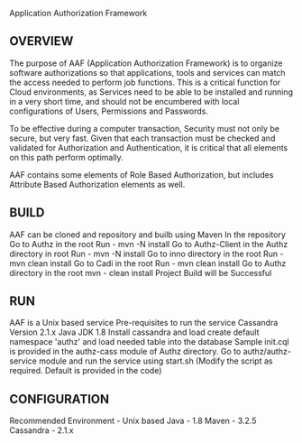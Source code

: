 Application Authorization Framework 

  OVERVIEW
 --------------
The purpose of AAF (Application Authorization Framework) is to organize software authorizations so that applications, tools and services can match the access needed to perform job functions.  This is a critical function for Cloud environments, as Services need to be able to be installed and running in a very short time, and should not be encumbered with local configurations of Users, Permissions and Passwords.

To be effective during a computer transaction, Security must not only be secure, but very fast. Given that each transaction must be checked and validated for Authorization and Authentication, it is critical that all elements on this path perform optimally.

AAF contains some elements of Role Based Authorization, but includes Attribute Based Authorization elements as well.  
 
  BUILD  
 --------------
AAF can be cloned and repository and builb using Maven 
In the repository 
Go to Authz in the root
	Run - mvn -N install
Go to Authz-Client in the Authz directory in root
	Run - mvn -N install
Go to inno directory in the root
	Run - mvn clean install
Go to Cadi in the root 
	Run - mvn clean install
Go to Authz directory in the root 
	mvn - clean install
Project Build will be Successful

  RUN 
 ---------------
AAF is a Unix based service 
Pre-requisites to run the service
Cassandra Version 2.1.x
Java JDK 1.8
Install cassandra and load create default namespace 'authz' and load needed table into the database
Sample init.cql is provided in the authz-cass module of Authz directory.
Go to authz/authz-service module and run the service using start.sh (Modify the script as required. Default is provided in the code)
  
  CONFIGURATION 
 ----------------
Recommended 
Environment - Unix based
Java - 1.8
Maven - 3.2.5 
Cassandra - 2.1.x

 
 